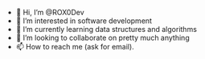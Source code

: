 - 👋 Hi, I’m @ROX0Dev
- 👀 I’m interested in software development
- 🌱 I’m currently learning data structures and algorithms
- 💞️ I’m looking to collaborate on pretty much anything
- 📫 How to reach me (ask for email).

<!---
ROX0Dev/ROX0Dev is a ✨ special ✨ repository because its `README.md` (this file) appears on your GitHub profile.
You can click the Preview link to take a look at your changes.
--->
